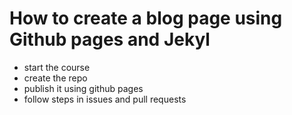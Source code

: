 # How to create a blog page using Github pages and Jekyl

- start the course
- create the repo
- publish it using github pages
- follow steps in issues and pull requests

